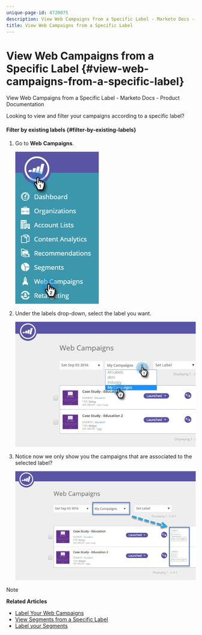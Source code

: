 ```yaml
---
unique-page-id: 4720075
description: View Web Campaigns from a Specific Label - Marketo Docs - Product Documentation
title: View Web Campaigns from a Specific Label
---
```


# View Web Campaigns from a Specific Label {#view-web-campaigns-from-a-specific-label}

View Web Campaigns from a Specific Label - Marketo Docs - Product Documentation

Looking to view and filter your campaigns according to a specific label?

#### Filter by existing labels {#filter-by-existing-labels}

1. Go to **Web** **Campaigns**.

   ![](assets/web-campaigns-hand-4.jpg)

1. Under the labels drop-down, select the label you want.

   ![](assets/web-campaigns-my-campaigns-dropdown-1.jpg)

1. Notice now we only show you the campaigns that are associated to the selected label?

   ![](assets/web-campaigns-label-showing-1.jpg)

>[!NOTE]
>
>**Related Articles**
>
>* [Label Your Web Campaigns](label-your-web-campaigns.md)
>* [View Segments from a Specific Label](../../../product-docs/web-personalization/using-web-segments/view-segments-from-a-specific-label.md)
>* [Label your Segments](../../../product-docs/web-personalization/using-web-segments/label-your-segment.md)
>

